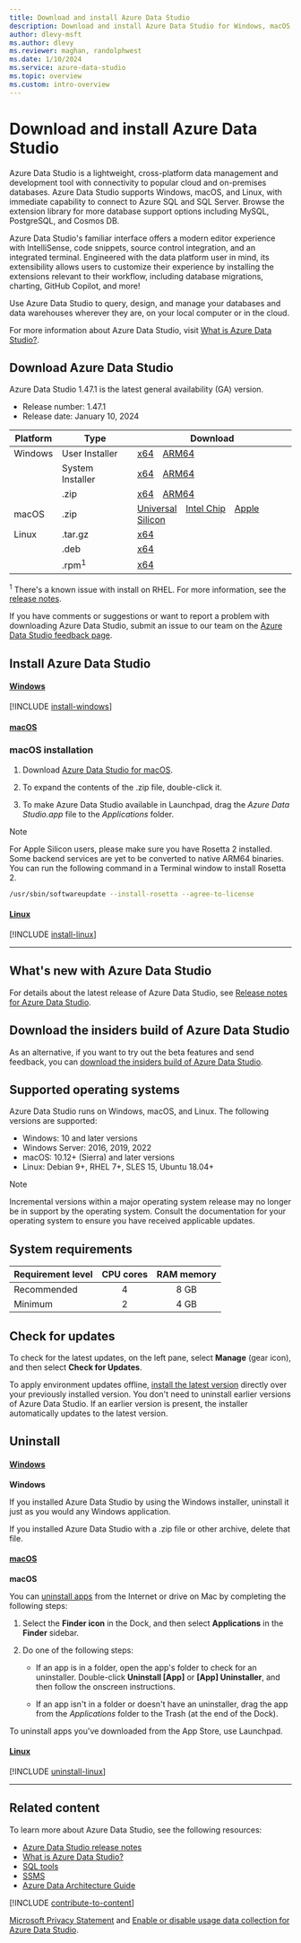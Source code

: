 ```yaml
---
title: Download and install Azure Data Studio
description: Download and install Azure Data Studio for Windows, macOS, or Linux. This article provides release dates, version numbers, system requirements, and download links.
author: dlevy-msft
ms.author: dlevy
ms.reviewer: maghan, randolphwest
ms.date: 1/10/2024
ms.service: azure-data-studio
ms.topic: overview
ms.custom: intro-overview
---
```


# Download and install Azure Data Studio

Azure Data Studio is a lightweight, cross-platform data management and development tool with connectivity to popular cloud and on-premises databases. Azure Data Studio supports Windows, macOS, and Linux, with immediate capability to connect to Azure SQL and SQL Server.  Browse the extension library for more database support options including MySQL, PostgreSQL, and Cosmos DB.

Azure Data Studio's familiar interface offers a modern editor experience with IntelliSense, code snippets, source control integration, and an integrated terminal.  Engineered with the data platform user in mind, its extensibility allows users to customize their experience by installing the extensions relevant to their workflow, including database migrations, charting, GitHub Copilot, and more!

Use Azure Data Studio to query, design, and manage your databases and data warehouses wherever they are, on your local computer or in the cloud.

For more information about Azure Data Studio, visit [What is Azure Data Studio?](what-is-azure-data-studio.md).

## Download Azure Data Studio

Azure Data Studio 1.47.1 is the latest general availability (GA) version.

- Release number: 1.47.1
- Release date: January 10, 2024
  
| Platform | Type | Download |
| --- | --- | --- |
| Windows | User Installer | [x64](https://go.microsoft.com/fwlink/?linkid=2251836)&emsp;[ARM64](https://go.microsoft.com/fwlink/?linkid=2251642) |
| | System Installer | [x64](https://go.microsoft.com/fwlink/?linkid=2251733)&emsp;[ARM64](https://go.microsoft.com/fwlink/?linkid=2251734) |
| | .zip | [x64](https://go.microsoft.com/fwlink/?linkid=2251837)&emsp;[ARM64](https://go.microsoft.com/fwlink/?linkid=2251735) |
| macOS | .zip | [Universal](https://go.microsoft.com/fwlink/?linkid=2251737)&emsp;[Intel Chip](https://go.microsoft.com/fwlink/?linkid=2251738)&emsp;[Apple Silicon](https://go.microsoft.com/fwlink/?linkid=2251739) |
| Linux | .tar.gz | [x64](https://go.microsoft.com/fwlink/?linkid=2251643) |
| | .deb | [x64](https://go.microsoft.com/fwlink/?linkid=2251736) |
| | .rpm<sup>1</sup> | [x64](https://go.microsoft.com/fwlink/?linkid=2251838) |

<sup>1</sup> There's a known issue with install on RHEL. For more information, see the [release notes](release-notes-azure-data-studio.md#known-issues-in-1470).

If you have comments or suggestions or want to report a problem with downloading Azure Data Studio, submit an issue to our team on the [Azure Data Studio feedback page](https://github.com/microsoft/azuredatastudio/issues/).

## Install Azure Data Studio

#### [Windows](#tab/win-install)

[!INCLUDE [install-windows](includes/download-azure-data-studio/install-windows.md)]

#### [macOS](#tab/macOS-install)

### macOS installation

1. Download [Azure Data Studio for macOS](https://azuredatastudio-update.azurewebsites.net/latest/darwin-universal/stable).

1. To expand the contents of the .zip file, double-click it.

1. To make Azure Data Studio available in Launchpad, drag the *Azure Data Studio.app* file to the *Applications* folder.

> [!NOTE]  
> For Apple Silicon users, please make sure you have Rosetta 2 installed. Some backend services are yet to be converted to native ARM64 binaries. You can run the following command in a Terminal window to install Rosetta 2.
>  
> ```bash
> /usr/sbin/softwareupdate --install-rosetta --agree-to-license
> ```

#### [Linux](#tab/linux-install)

[!INCLUDE [install-linux](includes/download-azure-data-studio/install-linux.md)]

---

## What's new with Azure Data Studio

For details about the latest release of Azure Data Studio, see [Release notes for Azure Data Studio](./release-notes-azure-data-studio.md).

## Download the insiders build of Azure Data Studio

As an alternative, if you want to try out the beta features and send feedback, you can [download the insiders build of Azure Data Studio](https://github.com/microsoft/azuredatastudio#try-out-the-latest-insiders-build-from-main-branch).

## Supported operating systems

Azure Data Studio runs on Windows, macOS, and Linux. The following versions are supported:

- Windows: 10 and later versions
- Windows Server: 2016, 2019, 2022
- macOS: 10.12+ (Sierra) and later versions
- Linux: Debian 9+, RHEL 7+, SLES 15, Ubuntu 18.04+

> [!NOTE]  
> Incremental versions within a major operating system release may no longer be in support by the operating system. Consult the documentation for your operating system to ensure you have received applicable updates.

## System requirements

| Requirement level | CPU cores | RAM memory |
| --- | :---: | :---: |
| Recommended | 4 | 8 GB |
| Minimum | 2 | 4 GB |

## Check for updates

To check for the latest updates, on the left pane, select **Manage** (gear icon), and then select **Check for Updates**.

To apply environment updates offline, [install the latest version](#download-and-install-azure-data-studio) directly over your previously installed version. You don't need to uninstall earlier versions of Azure Data Studio. If an earlier version is present, the installer automatically updates to the latest version.

## Uninstall

#### [Windows](#tab/windows-uninstall)

**Windows**

If you installed Azure Data Studio by using the Windows installer, uninstall it just as you would any Windows application.

If you installed Azure Data Studio with a .zip file or other archive, delete that file.

#### [macOS](#tab/macOS-uninstall)

**macOS**

You can [uninstall apps](https://support.apple.com/guide/mac-help/install-and-uninstall-other-apps-mh35835/mac) from the Internet or drive on Mac by completing the following steps:

1. Select the **Finder icon** in the Dock, and then select **Applications** in the **Finder** sidebar.

1. Do one of the following steps:

   - If an app is in a folder, open the app's folder to check for an uninstaller. Double-click **Uninstall [App]** or **[App] Uninstaller**, and then follow the onscreen instructions.

   - If an app isn't in a folder or doesn't have an uninstaller, drag the app from the *Applications* folder to the Trash (at the end of the Dock).

To uninstall apps you've downloaded from the App Store, use Launchpad.

#### [Linux](#tab/linux-uninstall)

[!INCLUDE [uninstall-linux](includes/download-azure-data-studio/uninstall-linux.md)]

---

## Related content

To learn more about Azure Data Studio, see the following resources:

- [Azure Data Studio release notes](release-notes-azure-data-studio.md)
- [What is Azure Data Studio?](what-is-azure-data-studio.md)
- [SQL tools](/sql/tools/overview-sql-tools)
- [SSMS](/sql/ssms/download-sql-server-management-studio-ssms)
- [Azure Data Architecture Guide](/azure/architecture/data-guide/)

[!INCLUDE [contribute-to-content](includes/contribute-to-content.md)]

[Microsoft Privacy Statement](https://go.microsoft.com/fwlink/?LinkId=521839) and [Enable or disable usage data collection for Azure Data Studio](usage-data-collection.md).
